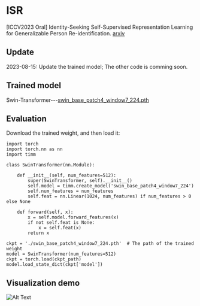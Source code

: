 # ISR
[ICCV2023 Oral] Identity-Seeking Self-Supervised Representation Learning for Generalizable Person Re-identification. [arxiv](https://arxiv.org/pdf/2308.08887.pdf)

## Update
2023-08-15: Update the trained model; The other code is comming soon.

## Trained model
Swin-Transformer---[swin_base_patch4_window7_224.pth](https://drive.google.com/file/d/1Lb-oxhUSU38fNAucBBqIpRi2eQUjTXnP/view?usp=sharing)

## Evaluation
Download the trained weight, and then load it:
```python'''
import torch
import torch.nn as nn
import timm

class SwinTransformer(nn.Module):

    def __init__(self, num_features=512):
        super(SwinTransformer, self).__init__()
        self.model = timm.create_model('swin_base_patch4_window7_224')
        self.num_features = num_features
        self.feat = nn.Linear(1024, num_features) if num_features > 0 else None

    def forward(self, x):
        x = self.model.forward_features(x)
        if not self.feat is None:
            x = self.feat(x)
        return x

ckpt = './swin_base_patch4_window7_224.pth'  # The path of the trained weight
model = SwinTransformer(num_features=512)
ckpt = torch.load(ckpt_path)
model.load_state_dict(ckpt['model'])
```

## Visualization demo
![Alt Text](https://github.com/dcp15/ISR_ICCV2023_Oral/blob/main/demo/demo-v1.gif)
